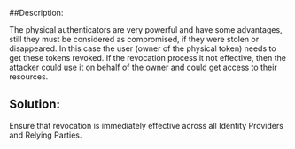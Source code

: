 ##Description:

The physical authenticators are very powerful and have some advantages, still they must be considered as compromised, if they were stolen or disappeared. In this case the user (owner of the physical token) needs to get these tokens revoked. 
If the revocation process it not effective, then the attacker could use it on behalf of the owner and could get access to their resources.

## Solution:

Ensure that revocation is immediately effective across all Identity Providers and Relying Parties.

